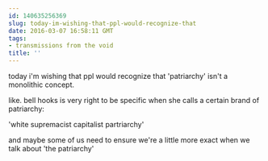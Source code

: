 ```yaml
---
id: 140635256369
slug: today-im-wishing-that-ppl-would-recognize-that
date: 2016-03-07 16:58:11 GMT
tags:
- transmissions from the void
title: ''
---
```


today i'm wishing that ppl would recognize that 'patriarchy' isn't a monolithic concept.

like. bell hooks is very right to be specific when she calls a certain brand of patriarchy:

'white supremacist capitalist partriarchy'

and maybe some of us need to ensure we're a little more exact when we talk about 'the patriarchy'